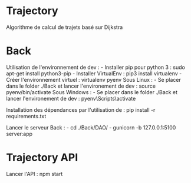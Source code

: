 # Trajectory
Algorithme de calcul de trajets basé sur Dijkstra

# Back
Utilisation de l'environnement de dev : 
    - Installer pip pour python 3 : sudo apt-get install python3-pip
    - Installer VirtualEnv : pip3 install virtualenv
    - Créer l'environnement virtuel : virtualenv pyenv
Sous Linux :
    - Se placer dans le folder ./Back et lancer l'environement de dev : source pyenv/bin/activate
Sous Windows :
    - Se placer dans le folder ./Back et lancer l'environement de dev : pyenv\Scripts\activate

Installation des dépendances par l'utilisation de : pip install -r requirements.txt

Lancer le serveur Back : 
    - cd ./Back/DAO/
    - gunicorn -b 127.0.0.1:5100 server:app

# Trajectory API
Lancer l'API : npm start